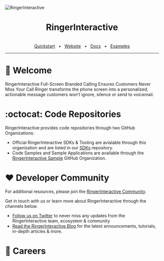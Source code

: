 ![
RingerInteractive](https://github.com/RingerInteractive/.github/blob/f3a4eece5b8868195e806d9b0e836571f589fbec/ringer_banner-min.png?raw=true)
<div align="center">
  <h1>RingerInteractive</h1>

  <br />
  <a href="https://ringerinteractive.github.io/Ringer-wiki/" target="_blank">Quickstart</a>
  <span>&nbsp;&nbsp;•&nbsp;&nbsp;</span>
  <a href="https://ringerinteractive.com" target="_blank">Website</a>
  <span>&nbsp;&nbsp;•&nbsp;&nbsp;</span>
  <a href="https://ringerinteractive.github.io/Ringer-wiki/docs/intro" target="_blank">Docs</a>
  <span>&nbsp;&nbsp;•&nbsp;&nbsp;</span>
  <a href="https://github.com/RingerInteractive" target="_blank">Examples</a>
  <br />
  <hr />
</div>

# 👋 Welcome

RingerInteractive Full-Screen Branded Calling Ensures Customers Never Miss Your Call
Ringer transforms the phone screen into a personalized, actionable message customers won’t ignore, silence or send to voicemail.

# :octocat: Code Repositories

RingerInteractive provides code repositories through two GitHub Organizations:

- Official RingerInteractive SDKs & Tooling are avialable through this organization and are listed in our [SDKs](https://github.com/RingerInteractive) repository.
- Code Samples and Sample Applications are available through the [RingerInteractive Sample](https://github.com/RingerInteractive) GitHub Organization.

# ❤️ Developer Community

For additional resources, please join the [RingerInteractive Community](https://github.com/RingerInteractive).

Get in touch with us or learn more about RingerInteractive through the channels below.

- [Follow us on Twitter](https://twitter.com/) to never miss any updates from the RingerInteractive team, ecosystem & community
- [Read the RingerInteractive Blog](https://ringerinteractive.github.io/Ringer-wiki/docs/intro) for the latest announcements, tutorials, in-depth articles & more.

# :rocket: Careers

